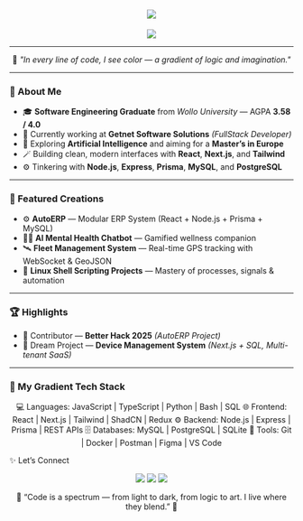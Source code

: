 <!-- 🌌 GitHub Profile README - Abinet Shegaw -->

<h1 align="center">
  <img src="https://readme-typing-svg.demolab.com?font=Fira+Code&weight=600&size=28&duration=2500&pause=1000&color=8B5CF6&center=true&vCenter=true&width=600&lines=Hey+there%2C+I'm+Abenet+Shegaw+👋;Software+Engineer+%7C+FullStack+Developer+%7C+AI+Explorer"  />
</h1>

<p align="center">
  <img src="https://img.shields.io/badge/Code-Flowing%20in%20Gradients-8B5CF6?style=flat-square&logo=visualstudiocode&logoColor=white" />
</p>

---

<div align="center">

🌈 *"In every line of code, I see color — a gradient of logic and imagination."*  

</div>

---

### 🌱 About Me  

- 🎓 **Software Engineering Graduate** from *Wollo University* — AGPA **3.58 / 4.0**  
- 💼 Currently working at **Getnet Software Solutions** *(FullStack Developer)*  
- 🔮 Exploring **Artificial Intelligence** and aiming for a **Master’s in Europe**  
- 🪄 Building clean, modern interfaces with **React**, **Next.js**, and **Tailwind**  
- ⚙️ Tinkering with **Node.js**, **Express**, **Prisma**, **MySQL**, and **PostgreSQL**  

---

### 🚀 Featured Creations  

- ⚙️ **AutoERP** — Modular ERP System (React + Node.js + Prisma + MySQL)  
- 🧘‍♂️ **AI Mental Health Chatbot** — Gamified wellness companion  
- 🛰️ **Fleet Management System** — Real-time GPS tracking with WebSocket & GeoJSON  
- 🧩 **Linux Shell Scripting Projects** — Mastery of processes, signals & automation  

---

### 🏆 Highlights  

- 🧭 Contributor — **Better Hack 2025** *(AutoERP Project)*  
- 🌠 Dream Project — **Device Management System** *(Next.js + SQL, Multi-tenant SaaS)*  

---

### 💫 My Gradient Tech Stack  

<div align="center">


💻 Languages:   JavaScript | TypeScript | Python | Bash | SQL
🌐 Frontend:    React | Next.js | Tailwind | ShadCN | Redux
⚙️ Backend:     Node.js | Express | Prisma | REST APIs
🗄️ Databases:   MySQL | PostgreSQL | SQLite
🧪 Tools:       Git | Docker | Postman | Figma | VS Code
</div>

✨ Let’s Connect
<p align="center"> <a href="mailto:abinetshegaw@gmail.com"><img src="https://img.shields.io/badge/Email-8B5CF6?style=for-the-badge&logo=gmail&logoColor=white" /></a> <a href="https://linkedin.com/in/abenetshegaw"><img src="https://img.shields.io/badge/LinkedIn-00AEEF?style=for-the-badge&logo=linkedin&logoColor=white" /></a> <a href="https://abinet.netlify.app"><img src="https://img.shields.io/badge/Portfolio-1E1E2E?style=for-the-badge&logo=vercel&logoColor=white" /></a> </p>
<div align="center">

💭 “Code is a spectrum — from light to dark,
from logic to art. I live where they blend.” 🌌

</div>
